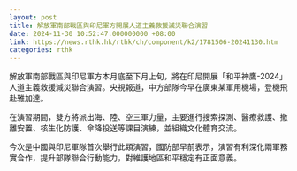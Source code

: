 ```yaml
---
layout: post
title: 解放軍南部戰區與印尼軍方開展人道主義救援減災聯合演習
date: 2024-11-30 10:52:47.000000000 +08:00
link: https://news.rthk.hk/rthk/ch/component/k2/1781506-20241130.htm
categories: rthk
---
```


解放軍南部戰區與印尼軍方本月底至下月上旬，將在印尼開展「和平神鷹-2024」人道主義救援減災聯合演習。央視報道，中方部隊今早在廣東某軍用機場，登機飛赴雅加達。

在演習期間，雙方將派出海、陸、空三軍力量，主要進行搜索探測、醫療救護、撤離安置、核生化防護、傘降投送等課目演練，並組織文化體育交流。

今次是中國與印尼軍隊首次舉行此類演習，國防部早前表示，演習有利深化兩軍務實合作，提升部隊聯合行動能力，對維護地區和平穩定有正面意義。
